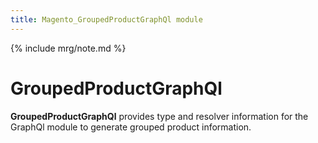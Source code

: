 ```yaml
---
title: Magento_GroupedProductGraphQl module
---
```


{% include mrg/note.md %}

# GroupedProductGraphQl

**GroupedProductGraphQl** provides type and resolver information for the GraphQl module
to generate grouped product information.



